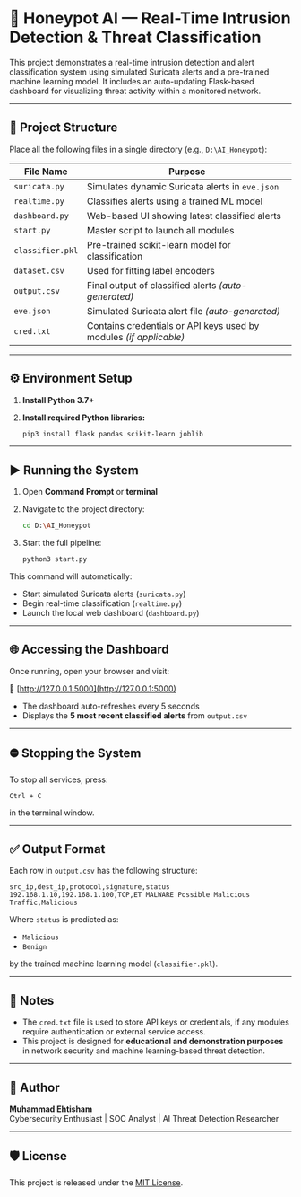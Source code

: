 # 🔐 Honeypot AI — Real-Time Intrusion Detection & Threat Classification

This project demonstrates a real-time intrusion detection and alert classification system using simulated Suricata alerts and a pre-trained machine learning model. It includes an auto-updating Flask-based dashboard for visualizing threat activity within a monitored network.

---

## 📁 Project Structure

Place all the following files in a single directory (e.g., `D:\AI_Honeypot`):

| File Name        | Purpose                                                                 |
|------------------|-------------------------------------------------------------------------|
| `suricata.py`     | Simulates dynamic Suricata alerts in `eve.json`                         |
| `realtime.py`     | Classifies alerts using a trained ML model                              |
| `dashboard.py`    | Web-based UI showing latest classified alerts                           |
| `start.py`        | Master script to launch all modules                                     |
| `classifier.pkl`  | Pre-trained scikit-learn model for classification                       |
| `dataset.csv`     | Used for fitting label encoders                                         |
| `output.csv`      | Final output of classified alerts *(auto-generated)*                    |
| `eve.json`        | Simulated Suricata alert file *(auto-generated)*                        |
| `cred.txt`        | Contains credentials or API keys used by modules *(if applicable)*      |

---

## ⚙️ Environment Setup

1. **Install Python 3.7+**

2. **Install required Python libraries:**
   ```bash
   pip3 install flask pandas scikit-learn joblib
   ```

---

## ▶️ Running the System

1. Open **Command Prompt** or **terminal**  
2. Navigate to the project directory:
   ```bash
   cd D:\AI_Honeypot
   ```

3. Start the full pipeline:
   ```bash
   python3 start.py
   ```

This command will automatically:
- Start simulated Suricata alerts (`suricata.py`)
- Begin real-time classification (`realtime.py`)
- Launch the local web dashboard (`dashboard.py`)

---

## 🌐 Accessing the Dashboard

Once running, open your browser and visit:

🔗 [http://127.0.0.1:5000](http://127.0.0.1:5000)

- The dashboard auto-refreshes every 5 seconds  
- Displays the **5 most recent classified alerts** from `output.csv`

---

## ⛔ Stopping the System

To stop all services, press:

```
Ctrl + C
```

in the terminal window.

---

## ✅ Output Format

Each row in `output.csv` has the following structure:

```text
src_ip,dest_ip,protocol,signature,status
192.168.1.10,192.168.1.100,TCP,ET MALWARE Possible Malicious Traffic,Malicious
```

Where `status` is predicted as:

- `Malicious`
- `Benign`

by the trained machine learning model (`classifier.pkl`).

---

## 📌 Notes

- The `cred.txt` file is used to store API keys or credentials, if any modules require authentication or external service access.
- This project is designed for **educational and demonstration purposes** in network security and machine learning-based threat detection.

---

## 🧠 Author

**Muhammad Ehtisham**  
Cybersecurity Enthusiast | SOC Analyst | AI Threat Detection Researcher  

---

## 🛡️ License

This project is released under the [MIT License](LICENSE).
